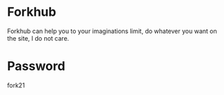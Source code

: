 # Forkhub

Forkhub can help you to your imaginations limit, do whatever you want on the site, I do not care.

# Password
fork21
